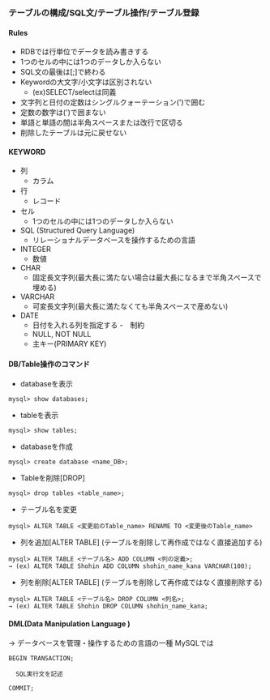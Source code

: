 ### テーブルの構成/SQL文/テーブル操作/テーブル登録

#### Rules
- RDBでは行単位でデータを読み書きする
- 1つのセルの中には1つのデータしか入らない
- SQL文の最後は[;]で終わる
- Keywordの大文字/小文字は区別されない
  - (ex)SELECT/selectは同義
- 文字列と日付の定数はシングルクォーテーション(')で囲む
- 定数の数字は(')で囲まない
- 単語と単語の間は半角スペースまたは改行で区切る
- 削除したテーブルは元に戻せない  

#### KEYWORD
- 列
  -  カラム
- 行
  - レコード
- セル
  - 1つのセルの中には1つのデータしか入らない
- SQL (Structured Query Language)
  - リレーショナルデータベースを操作するための言語  
- INTEGER
  - 数値
- CHAR
  - 固定長文字列(最大長に満たない場合は最大長になるまで半角スペースで埋める) 
- VARCHAR
  - 可変長文字列(最大長に満たなくても半角スペースで産めない) 
- DATE
  - 日付を入れる列を指定する
-　制約
  - NULL, NOT NULL
  - 主キー(PRIMARY KEY)

#### DB/Table操作のコマンド
- databaseを表示
```
mysql> show databases;
```
- tableを表示
```
mysql> show tables;
```
- databaseを作成
```
mysql> create database <name_DB>;
```

- Tableを削除[DROP]
```
mysql> drop tables <table_name>;
```

- テーブル名を変更
```
mysql> ALTER TABLE <変更前のTable_name> RENAME TO <変更後のTable_name>
```


- 列を追加[ALTER TABLE] (テーブルを削除して再作成ではなく直接追加する)
```
mysql> ALTER TABLE <テーブル名> ADD COLUMN <列の定義>;
→ (ex) ALTER TABLE Shohin ADD COLUMN shohin_name_kana VARCHAR(100);
```
- 列を削除[ALTER TABLE] (テーブルを削除して再作成ではなく直接削除する)
```
mysql> ALTER TABLE <テーブル名> DROP COLUMN <列名>;
→ (ex) ALTER TABLE Shohin DROP COLUMN shohin_name_kana;
```



#### DML(Data Manipulation Language )
→ データベースを管理・操作するための言語の一種
MySQLでは
```
BEGIN TRANSACTION;

  SQL実行文を記述

COMMIT;
```
